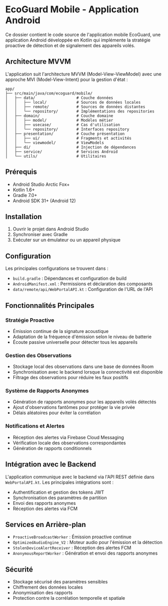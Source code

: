 # EcoGuard Mobile - Application Android

Ce dossier contient le code source de l'application mobile EcoGuard, une application Android développée en Kotlin qui implémente la stratégie proactive de détection et de signalement des appareils volés.

## Architecture MVVM

L'application suit l'architecture MVVM (Model-View-ViewModel) avec une approche MVI (Model-View-Intent) pour la gestion d'état :

```
app/
├── src/main/java/com/ecoguard/mobile/
│   ├── data/                  # Couche données
│   │   ├── local/             # Sources de données locales
│   │   ├── remote/            # Sources de données distantes
│   │   └── repository/        # Implémentations des repositories
│   ├── domain/                # Couche domaine
│   │   ├── model/             # Modèles métier
│   │   ├── usecase/           # Cas d'utilisation
│   │   └── repository/        # Interfaces repository
│   ├── presentation/          # Couche présentation
│   │   ├── ui/                # Fragments et activités
│   │   └── viewmodel/         # ViewModels
│   ├── di/                    # Injection de dépendances
│   ├── service/               # Services Android
│   └── utils/                 # Utilitaires
```

## Prérequis

- Android Studio Arctic Fox+
- Kotlin 1.6+
- Gradle 7.0+
- Android SDK 31+ (Android 12)

## Installation

1. Ouvrir le projet dans Android Studio
2. Synchroniser avec Gradle
3. Exécuter sur un émulateur ou un appareil physique

## Configuration

Les principales configurations se trouvent dans :

- `build.gradle` : Dépendances et configuration de build
- `AndroidManifest.xml` : Permissions et déclaration des composants
- `data/remote/api/WebPortalAPI.kt` : Configuration de l'URL de l'API

## Fonctionnalités Principales

### Stratégie Proactive
- Émission continue de la signature acoustique
- Adaptation de la fréquence d'émission selon le niveau de batterie
- Écoute passive universelle pour détecter tous les appareils

### Gestion des Observations
- Stockage local des observations dans une base de données Room
- Synchronisation avec le backend lorsque la connectivité est disponible
- Filtrage des observations pour réduire les faux positifs

### Système de Rapports Anonymes
- Génération de rapports anonymes pour les appareils volés détectés
- Ajout d'observations fantômes pour protéger la vie privée
- Délais aléatoires pour éviter la corrélation

### Notifications et Alertes
- Réception des alertes via Firebase Cloud Messaging
- Vérification locale des observations correspondantes
- Génération de rapports conditionnels

## Intégration avec le Backend

L'application communique avec le backend via l'API REST définie dans `WebPortalAPI.kt`. Les principales intégrations sont :

- Authentification et gestion des tokens JWT
- Synchronisation des paramètres de partition
- Envoi des rapports anonymes
- Réception des alertes via FCM

## Services en Arrière-plan

- `ProactiveBroadcastWorker` : Émission proactive continue
- `OptimizedAudioEngine_V2` : Moteur audio pour l'émission et la détection
- `StolenDeviceAlertReceiver` : Réception des alertes FCM
- `AnonymousReportWorker` : Génération et envoi des rapports anonymes

## Sécurité

- Stockage sécurisé des paramètres sensibles
- Chiffrement des données locales
- Anonymisation des rapports
- Protection contre la corrélation temporelle et spatiale
